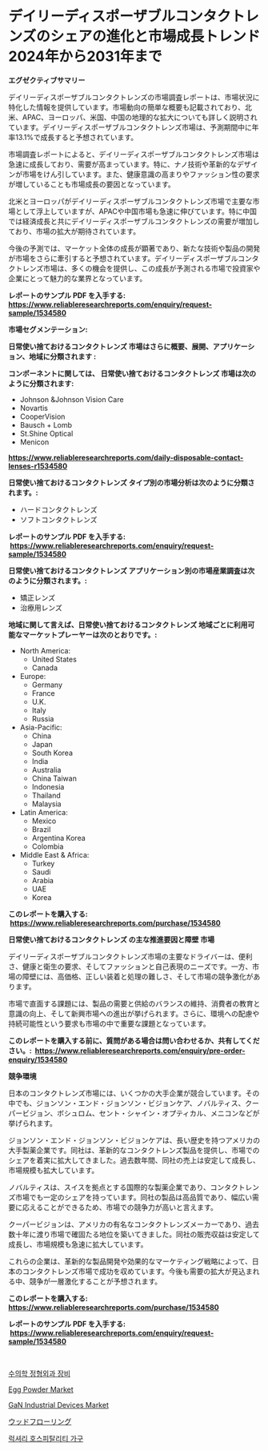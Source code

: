 <p><h1>デイリーディスポーザブルコンタクトレンズのシェアの進化と市場成長トレンド2024年から2031年まで</h1></p><p><strong>エグゼクティブサマリー</strong></p>
<p><p>デイリーディスポーザブルコンタクトレンズの市場調査レポートは、市場状況に特化した情報を提供しています。市場動向の簡単な概要も記載されており、北米、APAC、ヨーロッパ、米国、中国の地理的な拡大についても詳しく説明されています。デイリーディスポーザブルコンタクトレンズ市場は、予測期間中に年率13.1%で成長すると予想されています。</p><p>市場調査レポートによると、デイリーディスポーザブルコンタクトレンズ市場は急速に成長しており、需要が高まっています。特に、ナノ技術や革新的なデザインが市場をけん引しています。また、健康意識の高まりやファッション性の要求が増していることも市場成長の要因となっています。</p><p>北米とヨーロッパがデイリーディスポーザブルコンタクトレンズ市場で主要な市場として浮上していますが、APACや中国市場も急速に伸びています。特に中国では経済成長と共にデイリーディスポーザブルコンタクトレンズの需要が増加しており、市場の拡大が期待されています。</p><p>今後の予測では、マーケット全体の成長が顕著であり、新たな技術や製品の開発が市場をさらに牽引すると予想されています。デイリーディスポーザブルコンタクトレンズ市場は、多くの機会を提供し、この成長が予測される市場で投資家や企業にとって魅力的な業界となっています。</p></p>
<p><strong>レポートのサンプル PDF を入手する: <a href="https://www.reliableresearchreports.com/enquiry/request-sample/1534580">https://www.reliableresearchreports.com/enquiry/request-sample/1534580</a></strong></p>
<p><strong>市場セグメンテーション:</strong></p>
<p><strong> 日常使い捨ておけるコンタクトレンズ 市場はさらに概要、展開、アプリケーション、地域に分類されます :</strong></p>
<p><strong>コンポーネントに関しては、 日常使い捨ておけるコンタクトレンズ 市場は次のように分類されます: &nbsp;</strong></p>
<p><ul><li>Johnson &Johnson Vision Care</li><li>Novartis</li><li>CooperVision</li><li>Bausch + Lomb</li><li>St.Shine Optical</li><li>Menicon</li></ul></p>
<p><strong><a href="https://www.reliableresearchreports.com/daily-disposable-contact-lenses-r1534580">https://www.reliableresearchreports.com/daily-disposable-contact-lenses-r1534580</a></strong></p>
<p><strong> 日常使い捨ておけるコンタクトレンズ タイプ別の市場分析は次のように分類されます。:</strong></p>
<p><ul><li>ハードコンタクトレンズ</li><li>ソフトコンタクトレンズ</li></ul></p>
<p><strong>レポートのサンプル PDF を入手する: &nbsp;<a href="https://www.reliableresearchreports.com/enquiry/request-sample/1534580">https://www.reliableresearchreports.com/enquiry/request-sample/1534580</a></strong></p>
<p><strong> 日常使い捨ておけるコンタクトレンズ アプリケーション別の市場産業調査は次のように分類されます。:</strong></p>
<p><ul><li>矯正レンズ</li><li>治療用レンズ</li></ul></p>
<p><strong>地域に関して言えば、日常使い捨ておけるコンタクトレンズ 地域ごとに利用可能なマーケットプレーヤーは次のとおりです。:</strong></p>
<p><ul>
    <li>
        North America:
        <ul>
            <li>United States</li>
            <li>Canada</li>
        </ul>
    </li>
    <li>
        Europe:
        <ul>
            <li>Germany</li>
            <li>France</li>
            <li>U.K.</li>
            <li>Italy</li>
            <li>Russia</li>
        </ul>
    </li>
    <li>
        Asia-Pacific:
        <ul>
            <li>China</li>
            <li>Japan</li>
            <li>South Korea</li>
            <li>India</li>
            <li>Australia</li>
            <li>China Taiwan</li>
            <li>Indonesia</li>
            <li>Thailand</li>
            <li>Malaysia</li>
        </ul>
    </li>
    <li>
        Latin America:
        <ul>
            <li>Mexico</li>
            <li>Brazil</li>
            <li>Argentina Korea</li>
            <li>Colombia</li>
        </ul>
    </li>
    <li>
        Middle East & Africa:
        <ul>
            <li>Turkey</li>
            <li>Saudi</li>
            <li>Arabia</li>
            <li>UAE</li>
            <li>Korea</li>
        </ul>
    </li>
    </ul></p>
<p><strong>このレポートを購入する: &nbsp;<a href="https://www.reliableresearchreports.com/purchase/1534580">https://www.reliableresearchreports.com/purchase/1534580</a></strong></p>
<p><strong>日常使い捨ておけるコンタクトレンズ の主な推進要因と障壁 市場</strong></p>
<p><p>デイリーディスポーザブルコンタクトレンズ市場の主要なドライバーは、便利さ、健康と衛生の要求、そしてファッションと自己表現のニーズです。一方、市場の障壁には、高価格、正しい装着と処理の難しさ、そして市場の競争激化があります。 </p><p>市場で直面する課題には、製品の需要と供給のバランスの維持、消費者の教育と意識の向上、そして新興市場への進出が挙げられます。さらに、環境への配慮や持続可能性という要求も市場の中で重要な課題となっています。</p></p>
<p><strong>このレポートを購入する前に、質問がある場合は問い合わせるか、共有してください。:&nbsp; <a href="https://www.reliableresearchreports.com/enquiry/pre-order-enquiry/1534580">https://www.reliableresearchreports.com/enquiry/pre-order-enquiry/1534580</a></strong></p>
<p><strong>競争環境</strong></p>
<p><p>日本のコンタクトレンズ市場には、いくつかの大手企業が競合しています。その中でも、ジョンソン・エンド・ジョンソン・ビジョンケア、ノバルティス、クーパービジョン、ボシュロム、セント・シャイン・オプティカル、メニコンなどが挙げられます。</p><p>ジョンソン・エンド・ジョンソン・ビジョンケアは、長い歴史を持つアメリカの大手製薬企業です。同社は、革新的なコンタクトレンズ製品を提供し、市場でのシェアを着実に拡大してきました。過去数年間、同社の売上は安定して成長し、市場規模も拡大しています。</p><p>ノバルティスは、スイスを拠点とする国際的な製薬企業であり、コンタクトレンズ市場でも一定のシェアを持っています。同社の製品は高品質であり、幅広い需要に応えることができるため、市場での競争力が高いと言えます。</p><p>クーパービジョンは、アメリカの有名なコンタクトレンズメーカーであり、過去数十年に渡り市場で確固たる地位を築いてきました。同社の販売収益は安定して成長し、市場規模も急速に拡大しています。</p><p>これらの企業は、革新的な製品開発や効果的なマーケティング戦略によって、日本のコンタクトレンズ市場で成功を収めています。今後も需要の拡大が見込まれる中、競争が一層激化することが予想されます。</p></p>
<p><strong>このレポートを購入する: &nbsp; <a href="https://www.reliableresearchreports.com/purchase/1534580">https://www.reliableresearchreports.com/purchase/1534580</a></strong></p>
<p><strong>レポートのサンプル PDF を入手する: &nbsp;<a href="https://www.reliableresearchreports.com/enquiry/request-sample/1534580">https://www.reliableresearchreports.com/enquiry/request-sample/1534580</a></strong><strong></strong></p>
<p>&nbsp;</p>
<p><p><a href="https://github.com/JackieFauhey9089475/Market-Research-Report-List-1/blob/main/347771416416.md">수의학 정형외과 장비</a></p><p><a href="https://github.com/pgtimber/Market-Research-Report-List-2/blob/main/egg-powder-market.md">Egg Powder Market</a></p><p><a href="https://view.publitas.com/reportprime-1/insights-into-gan-industrial-devices-market-size-analysing-market-share-trends-and-growth-from-2024-to-2031/">GaN Industrial Devices Market</a></p><p><a href="https://github.com/oqoeusbvpadwjs08/Market-Research-Report-List-1/blob/main/589187118011.md">ウッドフローリング</a></p><p><a href="https://github.com/Howaoole34545/Market-Research-Report-List-1/blob/main/480875316415.md">럭셔리 호스피탈리티 가구</a></p></p>